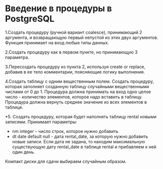 # Введение в процедуры в PostgreSQL

1.Создать процедуру (ручной вариант coalesce), принимающий 2 аргумента, и возвращающую первый непустой из этих двух аргументов. Функция принимает на вход любые типы данных.


2.Создать процедуру как в первом пункте, но принимающую 3 параметра.

3.Пересоздать процедуру из пункта 2, используя create or replace, добавив в ее тело комментарии, поясняющие логику выполнения.

4.Создать таблицу с одним вещественным полем. Создать процедуру, которая заполняет созданную таблицу случайными вещественными числами от 0 до 1.
Процедура должна принимать на вход одно целое число - количество элементов, которое надо вставить в таблицу.
Процедура должна вернуть среднее значение из всех элементов в таблице.

*5. Создать процедуру, которая будет наполнять таблицу rental новыми записями.
Принимает параметры:
- nm integer - число строк, которое нужно добавить
- dt date default null - дата rental_date, за которую нужно добавить новые записи. Если дата не задана, то находим максимальную существующую дату rental_date в таблице rental и прибавляем к ней один день.
  
Компакт диски для сдачи выбираем случайным образом.